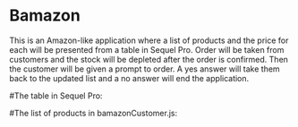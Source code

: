 # Bamazon

This is an Amazon-like application where a list of products and the price for each will be presented from a table in Sequel Pro.
Order will be taken from customers and the stock will be depleted after the order is confirmed.  Then the customer will be given
a prompt to order.  A yes answer will take them back to the updated list and a no answer will end the application.

#The table in Sequel Pro:


#The list of products in bamazonCustomer.js:

